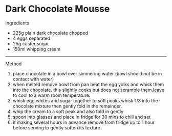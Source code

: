 # Dark Chocolate Mousse

Ingredients

-   225g plain dark chocolate chopped
-   4 eggs separated
-   25g caster sugar
-   150ml whipping cream

--------------------------------------------------------------------------------

Method

1.  place chocolate in a bowl over simmering water (bowl should not be in
    contact with water)
2.  when melted remove bowl from pan beat the egg yolks and whisk them into the
    chocolate. this slightly cooks but does not scramble them.leave to cool to a
    warm room temperature.
3.  whisk egg whites and sugar together to soft peaks.whisk 1/3 into the
    chocolate mixture then gently fold in the remainder.
4.  whip the cream to a soft peak and also fold in gently
5.  spoon into glasses and place in fridge for 30 mins to chill and set
6.  if making several hours in advance remove from fridge up to 1 hour before
    serving to gently soften its texture

